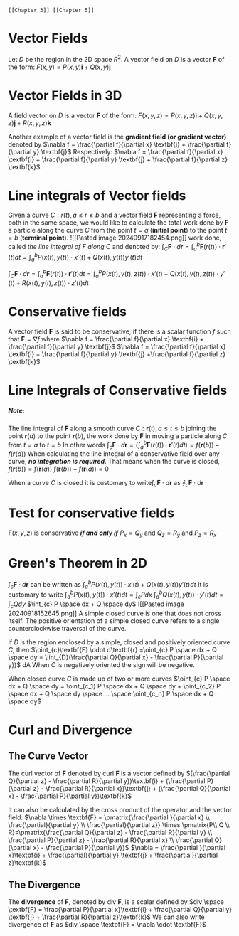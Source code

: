 	[[Chapter 3]] [[Chapter 5]]
# Vector Fields
Let $D$ be the region in the 2D space $R^2$. A vector field on $D$ is a vector $\textbf{F}$ of the form:
$F(x,y) = P(x,y)\textbf{i} + Q(x,y)\textbf{j}$
# Vector Fields in 3D
A field vector on $D$ is a vector $\textbf{F}$ of the form:
$F(x,y,z) = P(x,y,z)\textbf{i} + Q(x,y,z)\textbf{j} + R(x,y,z) \textbf{k}$

Another example of a vector field is the **gradient field (or gradient vector)** denoted by $\nabla f = \frac{\partial f}{\partial x} \textbf{i}  + \frac{\partial f}{\partial y} \textbf{j}$
Respectively: 	$\nabla f = \frac{\partial f}{\partial x} \textbf{i}  + \frac{\partial f}{\partial y} \textbf{j} + \frac{\partial f}{\partial z} \textbf{k}$
# Line integrals of Vector fields
Given a curve $C: r(t), a\leq r \leq b$ and a vector field $\textbf{F}$ representing a force, both in the same space, we would like to calculate the total work done by $\textbf{F}$ a particle along the curve $C$ from the point $t=a$ (**initial point**) to the point $t=b$ (**terminal point**).
![[Pasted image 20240917182454.png]]
work done, called *the line integral of $F$ along $C$* and denoted by:
$\int_{C}\textbf{F}\cdot d\textbf{r} = \int_{a}^{b} \textbf{F}(r(t)) \cdot \textbf{r}\prime(t) dt = \int_{a}^{b}P(x(t),y(t)) \cdot x \prime (t) +Q(x(t), y(t)) y \prime (t)dt$

$\int_{C}\textbf{F}\cdot d\textbf{r} = \int_{a}^{b} \textbf{F}(r(t)) \cdot \textbf{r}\prime(t) dt = \int_{a}^{b}P(x(t),y(t),z(t)) \cdot x \prime (t) +Q(x(t), y(t),z(t)) \cdot y \prime (t) + R(x(t), y(t), z(t)) \cdot z \prime (t)dt$
# Conservative fields
A vector field $\textbf{F}$ is said to be conservative, if there is a scalar function $f$ such that $\textbf{F} = \nabla f$
where $\nabla f = \frac{\partial f}{\partial x} \textbf{i} + \frac{\partial f}{\partial y} \textbf{j}$
$\nabla f = \frac{\partial f}{\partial x} \textbf{i} + \frac{\partial f}{\partial y} \textbf{j} +\frac{\partial f}{\partial z} \textbf{k}$
# Line Integrals of Conservative fields

##### Note:
The line integral of **F** along a smooth curve $C: \textbf{r}(t), a \leq t \leq b$ joining the point $\textbf{r}(a)$ to the point $\textbf{r}(b)$, the work done by **F** in moving a particle along $C$ from $t=a$ to $t=b$
In other words
$\int_{c}\textbf{F} \cdot d\textbf{r}=\left(\int^{b}_{a}\textbf{F}(r(t)) \cdot \textbf{r} \prime (t) dt\right)=f(\textbf{r}(b)) - f(\textbf{r}(a))$
When calculating the line integral of a conservative field over any curve, ***no integration is required***. 
That means when the curve is closed,
$f(\textbf{r}(b)) = f(\textbf{r}(a))$
$f(\textbf{r}(b)) - f(\textbf{r}(a)) = 0$



When a curve $C$ is closed it is customary to write$\int_{c}\textbf{F} \cdot d\textbf{r}$ as $\oint_{c}\textbf{F} \cdot d\textbf{r}$

# Test for conservative fields
$\textbf{F} (x,y, z)$ is conservative ***if and only if*** 
$P_{x}= Q_y$ and $Q_{z}= R_{y}$ and $P_{z} =R_{x}$ 

# Green's Theorem in 2D
$\int_{c}\textbf{F}\cdot d\textbf{r}$ can be written as $\int_{a}^{b}P(x(t),y(t)) \cdot x \prime (t) +Q(x(t), y(t)) y \prime (t)dt$ 
It is customary to write
$\int_{a}^{b}P(x(t),y(t)) \cdot x \prime (t) dt = \int_{c} P dx$
$\int_{a}^{b}Q(x(t),y(t)) \cdot y \prime (t) dt = \int_{c} Q dy$
$\int_{c} P \space dx + Q \space dy$
![[Pasted image 20240918152645.png]]
A  simple closed curve is one that does not cross itself. The positive orientation of a simple closed curve refers to a single counterclockwise traversal of the curve.

If $D$ is the region enclosed by a simple, closed and positively oriented curve $C$, then $\oint_{c}\textbf{F} \cdot d\textbf{r} =\oint_{c} P \space dx + Q \space dy = \iint_{D}(\frac{\partial Q}{\partial x} - \frac{\partial P}{\partial y})$ dA
When $C$ is negatively oriented the sign will be negative.

When closed curve $C$ is made up of two or more curves 
$\oint_{c} P \space dx + Q \space dy = \oint_{c_1} P \space dx + Q \space dy + \oint_{c_2} P \space dx + Q \space dy \space ... \space \oint_{c_n} P \space dx + Q \space dy$

# Curl and Divergence 
## The Curve Vector
The curl vector of $\textbf{F}$ denoted by curl $\textbf{F}$ is a vector defined by
$(\frac{\partial Q}{\partial z} - \frac{\partial R}{\partial y})\textbf{i} + (\frac{\partial P}{\partial z} - \frac{\partial R}{\partial x})\textbf{j} + (\frac{\partial Q}{\partial x} - \frac{\partial P}{\partial y})\textbf{k}$

It can also be calculated by the cross product of the operator and the vector field:
$\nabla \times \textbf{F} = \pmatrix{\frac{\partial }{\partial x} \\ \frac{\partial}{\partial y} \\ \frac{\partial}{\partial z}} \times \pmatrix{P\\ Q \\ R}=\pmatrix{\frac{\partial Q}{\partial z} - \frac{\partial R}{\partial y} \\ \frac{\partial P}{\partial z} - \frac{\partial R}{\partial x} \\ \frac{\partial Q}{\partial x} - \frac{\partial P}{\partial y}}$
$\nabla = \frac{\partial }{\partial x}\textbf{i} + \frac{\partial}{\partial y} \textbf{j} + \frac{\partial}{\partial z}\textbf{k}$
## The Divergence
The **divergence** of $\textbf{F}$, denoted by div $\textbf{F}$, is a scalar defined by
 $div \space \textbf{F} = \frac{\partial P}{\partial x}\textbf{i} + \frac{\partial Q}{\partial y} \textbf{j} + \frac{\partial R}{\partial z}\textbf{k}$ 
 We can also write divergence of $\textbf{F}$ as
 $div \space \textbf{F} = \nabla \cdot \textbf{F}$ 